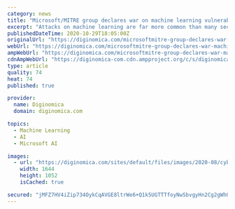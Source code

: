 ```yaml
---
category: news
title: "Microsoft/MITRE group declares war on machine learning vulnerabilities with Adversarial ML Threat Matrix"
excerpt: "Attacks on machine learning are far more common than many security analysts admit and most are unprepared to deal with them. The extraordinary advances in machine learning that drive the increasing accuracy and reliability of artificial intelligence ..."
publishedDateTime: 2020-10-29T18:05:00Z
originalUrl: "https://diginomica.com/microsoftmitre-group-declares-war-machine-learning-vulnerabilities-adversarial-ml-threat-matrix"
webUrl: "https://diginomica.com/microsoftmitre-group-declares-war-machine-learning-vulnerabilities-adversarial-ml-threat-matrix"
ampWebUrl: "https://diginomica.com/microsoftmitre-group-declares-war-machine-learning-vulnerabilities-adversarial-ml-threat-matrix?amp"
cdnAmpWebUrl: "https://diginomica-com.cdn.ampproject.org/c/s/diginomica.com/microsoftmitre-group-declares-war-machine-learning-vulnerabilities-adversarial-ml-threat-matrix?amp"
type: article
quality: 74
heat: 74
published: true

provider:
  name: Diginomica
  domain: diginomica.com

topics:
  - Machine Learning
  - AI
  - Microsoft AI

images:
  - url: "https://diginomica.com/sites/default/files/images/2020-08/cybersecurity.jpg"
    width: 1644
    height: 1052
    isCached: true

secured: "jMFZ7HV4iZip734OykCqAVGE8ltrWe6+Q1k5UGTTTfoyNwSbvgyHn2Cg2gWhQAkyvGf6pwPUT3XUmcM8fwUe9qDud5UehRyAZrE81k3gm8pbTwVgPec6Z23G55ygeanpZ+r7HhgdbN8vWxMqIv0v8ggdpzxLFEIgyz47aR3ArkBfk4n8TZkHlOmrwlivlp8r1I2m1KvJVlbFWpPVXQ2wqvysvHt3GXPWuIFYTsw8ag3hgBTZG9UdNRAu30v7V1OEFIUeknNvY6iMDYpMHefvCQAqBhrFqYLc9HVnpNDnDUwjxOJb0y3O5os0Kg+Q1J46CwkunpBegdcvYxXvtpqfIEtuXtXyY+Vbvv58LHVeZiA=;IKqiVafRtRxaneqizB5iyQ=="
---
```


